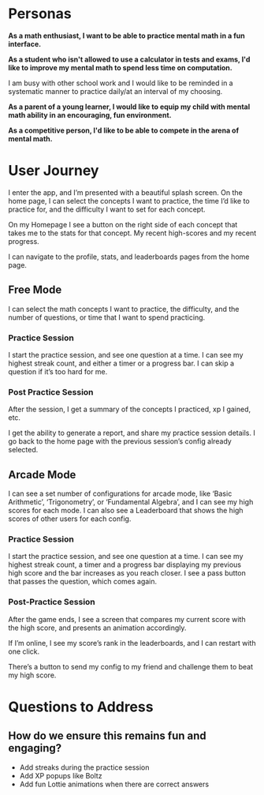 # Personas 

**As a math enthusiast, I want to be able to practice mental math in a fun interface.**

**As a student who isn't allowed to use a calculator in tests and exams, I'd like to improve my mental math to spend less time on computation.**

I am busy with other school work and I would like to be reminded in a systematic manner to practice daily/at an interval of my choosing. 

**As a parent of a young learner, I would like to equip my child with mental math ability in an encouraging, fun environment.**

**As a competitive person, I'd like to be able to compete in the arena of mental math.**

# User Journey

I enter the app, and I’m presented with a beautiful splash screen. On the home page, I can select the concepts I want to practice, the time I’d like to practice for, and the difficulty I want to set for each concept. 

On my Homepage I see a button on the right side of each concept that takes me to the stats for that concept. My recent high-scores and my recent progress.

I can navigate to the profile, stats, and leaderboards pages from the home page. 

## Free Mode
I can select the math concepts I want to practice, the difficulty, and the number of questions, or time that I want to spend practicing.

### Practice Session
I start the practice session, and see one question at a time. I can see my highest streak count, and either a timer or a progress bar. I can skip a question if it’s too hard for me. 

### Post Practice Session

After the session, I get a summary of the concepts I practiced, xp I gained, etc.

I get the ability to generate a report, and share my practice session details. I go back to the home page with the previous session’s config already selected. 


## Arcade Mode
I can see a set number of configurations for arcade mode, like ‘Basic Arithmetic’, ‘Trigonometry’, or ‘Fundamental Algebra’, and I can see my high scores for each mode. I can also see a Leaderboard that shows the high scores of other users for each config.

### Practice Session
I start the practice session, and see one question at a time. I can see my highest streak count, a timer and a progress bar displaying my previous high score and the bar increases as you reach closer. I see a pass button that passes the question, which comes again. 

### Post-Practice Session
After the game ends, I see a screen that compares my current score with the high score, and presents an animation accordingly. 

If I’m online, I see my score’s rank in the leaderboards, and I can restart with one click. 

There’s a button to send my config to my friend and challenge them to beat my high score.

# Questions to Address

## How do we ensure this remains fun and engaging?

- Add streaks during the practice session 
- Add XP popups like Boltz
- Add fun Lottie animations when there are correct answers
